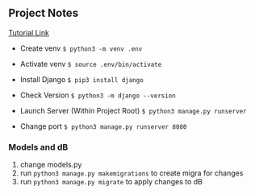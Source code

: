
## Project Notes

[Tutorial Link](https://docs.djangoproject.com/en/3.1/intro/tutorial01/)

- Create venv
`$ python3 -m venv .env`

- Activate venv
`$ source .env/bin/activate`

- Install Django
`$ pip3 install django`

- Check Version
`$ python3 -m django --version`

- Launch Server (Within Project Root)
`$ python3 manage.py runserver`

- Change port
`$ python3 manage.py runserver 8080`

### Models and dB
1. change models.py
2. run `python3 manage.py makemigrations` to create migra for changes
3. run `python3 manage.py migrate` to apply changes to dB


